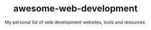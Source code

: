 <div align="center">

# awesome-web-development

My personal list of web development websites, tools and resources.

</div>
